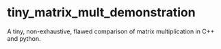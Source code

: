 # tiny_matrix_mult_demonstration
A tiny, non-exhaustive, flawed comparison of matrix multiplication in C++ and python.
